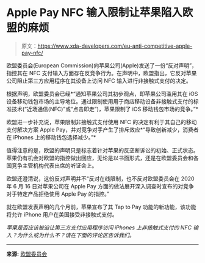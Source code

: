 # Apple Pay NFC 输入限制让苹果陷入欧盟的麻烦

> 原文：<https://www.xda-developers.com/eu-anti-competitive-apple-pay-nfc/>

欧盟委员会(European Commission)向苹果公司(Apple)发送了一份“反对声明”，指控其在 NFC 支付输入方面存在反竞争行为。在声明中，欧盟指出，它反对苹果公司阻止第三方应用程序在其设备上访问 NFC 输入进行非接触式支付的决定。

根据声明，欧盟委员会已经*“通知苹果公司其初步观点，即苹果公司滥用其在 iOS 设备移动钱包市场的主导地位。通过限制使用用于商店移动设备非接触式支付的标准技术(“近场通信(NFC)”或“点击即走”)，苹果限制了 iOS 移动钱包市场的竞争。”*

欧盟进一步补充说，苹果限制非接触式支付使用 NFC 的决定有利于其自己的移动支付解决方案 Apple Pay，并对竞争对手产生了排斥效应*“导致创新减少，消费者在 iPhones 上的移动钱包选择减少。”*

值得注意的是，欧盟的声明只是标志着针对苹果的反垄断诉讼的初始、正式状态。苹果仍有机会对欧盟的指控做出回应，无论是以书面形式，还是在欧盟委员会和各国竞争主管机构代表出席的听证会上。

欧盟还澄清说，这份反对声明并不“反对在线限制，也不反对欧盟委员会在 2020 年 6 月 16 日对苹果公司在 Apple Pay 方面的做法展开深入调查时宣布的对竞争对手特定产品拒绝使用 Apple Pay 的指控。”

就在欧盟发表声明的几个月前，苹果宣布了其 Tap to Pay 功能的新功能，该功能将允许 iPhone 用户在美国接受非接触式支付。

*苹果是否应该被迫让第三方支付应用程序访问 iPhones 上非接触式支付的 NFC 输入？为什么或为什么不？请在下面的评论区告诉我们。*

* * *

**来源:** [欧盟委员会](https://ec.europa.eu/commission/presscorner/detail/en/ip_22_2764)